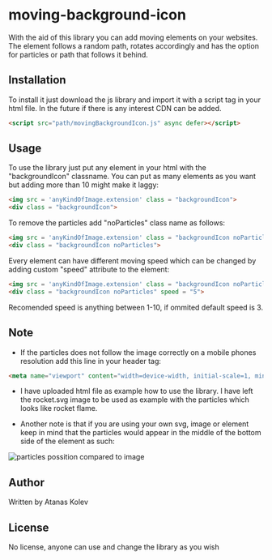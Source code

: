 # moving-background-icon

With the aid of this library you can add moving elements on your websites. The element follows a random path, rotates accordingly and has the option for particles or path that follows it behind.

## Installation

To install it just download the js library and import it with a script tag in your html file. In the future if there is any interest CDN can be added.

~~~ html
<script src="path/movingBackgroundIcon.js" async defer></script>
~~~

## Usage

To use the library just put any element in your html with the "backgroundIcon" classname. You can put as many elements as you want but adding more than 10 might make it laggy: 

~~~ html
<img src = 'anyKindOfImage.extension' class = "backgroundIcon">
<div class = "backgroundIcon">
~~~

To remove the particles add "noParticles" class name as follows: 

~~~ html
<img src = 'anyKindOfImage.extension' class = "backgroundIcon noParticles">
<div class = "backgroundIcon noParticles">
~~~

Every element can have different moving speed which can be changed by adding custom "speed" attribute to the element: 

~~~ html
<img src = 'anyKindOfImage.extension' class = "backgroundIcon noParticles" speed = "10">
<div class = "backgroundIcon noParticles" speed = "5">
~~~~

Recomended speed is anything between 1-10, if ommited default speed is 3.

## Note

* If the particles does not follow the image correctly on a mobile phones resolution add this line in your header tag: 

~~~ html
<meta name="viewport" content="width=device-width, initial-scale=1, minimum-scale=1" />
~~~

* I have uploaded html file as example how to use the library. I have left the rocket.svg image to be used as example with the particles which looks like rocket flame. 

* Another note is that if you are using your own svg, image or element keep in mind that the particles would appear in the middle of the bottom side of the element as such: 

![particles possition compared to image](image/filename%20%example.jpg)

## Author 

Written by Atanas Kolev 

## License

No license, anyone can use and change the library as you wish
